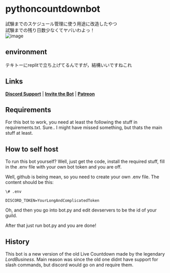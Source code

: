 # pythoncountdownbot
試験までのスケジュール管理に使う用途に改造したやつ<br>
試験までの残り日数少なくてヤバいわよっ！<br>
![image](https://github.com/Issaimaru/pythoncountdownbot/assets/80198387/1fad1b14-af34-4c3a-9c79-98f9b5a6e949)

## environment
テキトーにreplitで立ち上げてるんですが，結構いいですねこれ

## Links

**[Discord Support](https://discord.com/invite/b2fY4z4xBY "Join the support guild!")** | **[Invite the Bot](https://top.gg/bot/1015703443358363789)** | **[Patreon](https://www.patreon.com/livecountdownbot)**

## Requirements

For this bot to work, you need at least the following the stuff in requirements.txt. Sure.. I might have missed something, but thats the main stuff at least.

## How to self host

To run this bot yourself? Well, just get the code, install the required stuff, fill in the .env file with your own bot token and you are off.

Well, github is being mean, so you need to create your own .env file. The content should be this:

```
\# .env

DISCORD_TOKEN=YourLongAndComplicatedToken
```

Oh, and then you go into bot.py and edit devservers to be the id of your guild.

After that just run bot.py and you are done!

## History

This bot is a new version of the old Live Countdown made by the legendary _LordBusiness_. Main reason was since the old one didnt have support for slash commands, but discord would go on and require them.
